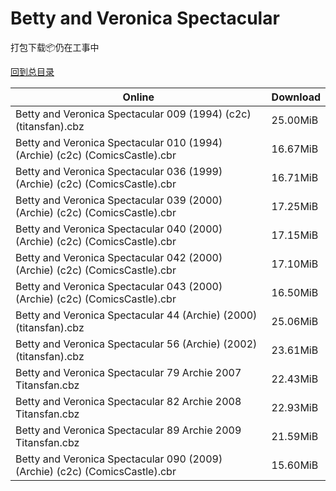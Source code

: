 # Betty and Veronica Spectacular

打包下载📦仍在工事中

[回到总目录](/Catalogs.md)







Online | Download
--- | ---
Betty and Veronica Spectacular 009 (1994) (c2c) (titansfan).cbz | 25.00MiB
Betty and Veronica Spectacular 010 (1994) (Archie) (c2c) (ComicsCastle).cbr | 16.67MiB
Betty and Veronica Spectacular 036 (1999) (Archie) (c2c) (ComicsCastle).cbr | 16.71MiB
Betty and Veronica Spectacular 039 (2000) (Archie) (c2c) (ComicsCastle).cbr | 17.25MiB
Betty and Veronica Spectacular 040 (2000) (Archie) (c2c) (ComicsCastle).cbr | 17.15MiB
Betty and Veronica Spectacular 042 (2000) (Archie) (c2c) (ComicsCastle).cbr | 17.10MiB
Betty and Veronica Spectacular 043 (2000) (Archie) (c2c) (ComicsCastle).cbr | 16.50MiB
Betty and Veronica Spectacular 44 (Archie) (2000) (titansfan).cbz | 25.06MiB
Betty and Veronica Spectacular 56 (Archie) (2002) (titansfan).cbz | 23.61MiB
Betty and Veronica Spectacular 79 Archie 2007 Titansfan.cbz | 22.43MiB
Betty and Veronica Spectacular 82 Archie 2008 Titansfan.cbz | 22.93MiB
Betty and Veronica Spectacular 89 Archie 2009 Titansfan.cbz | 21.59MiB
Betty and Veronica Spectacular 090 (2009) (Archie) (c2c) (ComicsCastle).cbr | 15.60MiB